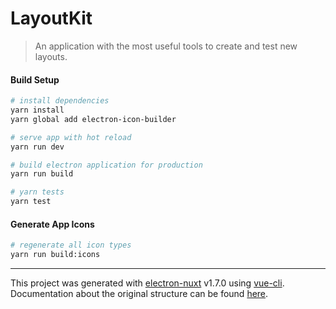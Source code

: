# LayoutKit

> An application with the most useful tools to create and test new layouts.

#### Build Setup

``` bash
# install dependencies
yarn install
yarn global add electron-icon-builder

# serve app with hot reload
yarn run dev

# build electron application for production
yarn run build

# yarn tests
yarn test
```

#### Generate App Icons
```bash
# regenerate all icon types
yarn run build:icons
```

---

This project was generated with [electron-nuxt](https://github.com/michalzaq12/electron-nuxt) v1.7.0
using [vue-cli](https://github.com/vuejs/vue-cli). Documentation about the original structure can be
found [here](https://github.com/michalzaq12/electron-nuxt/blob/master/README.md).
